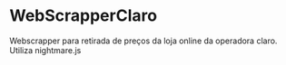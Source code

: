 # WebScrapperClaro
Webscrapper para retirada de preços da loja online da operadora claro. Utiliza nightmare.js
